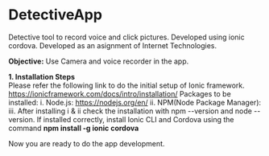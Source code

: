 # DetectiveApp
Detective tool to record voice and click pictures. Developed using ionic cordova. Developed as an asignment of Internet Technologies. 

<b>Objective:</b> Use Camera and voice recorder in the app.

<b>1. Installation Steps</b> <br>
Please refer the following link to do the initial setup of Ionic framework.
https://ionicframework.com/docs/intro/installation/
Packages to be installed:
i. Node.js: https://nodejs.org/en/
ii. NPM(Node Package Manager):
iii. After installing i & ii check the installation with npm --version and node --version. If installed correctly, 
install Ionic CLI and Cordova using the command  <b>npm install -g ionic cordova</b>

Now you are ready to do the app development.
